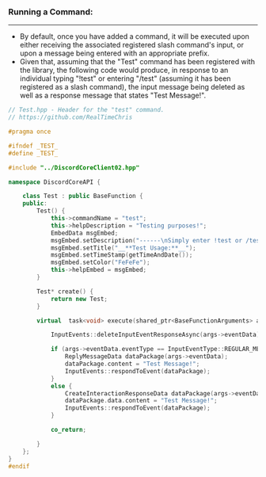 ### **Running a Command:**
---
 
- By default, once you have added a command, it will be executed upon either receiving the associated registered slash command's input, or upon a message being entered with an appropriate prefix.
- Given that, assuming that the "Test" command has been registered with the library, the following code would produce, in response to an individual typing "!test" or entering "/test" (assuming it has been registered as a slash command), the input message being deleted as well as a response message that states "Test Message!". 

```cpp
// Test.hpp - Header for the "test" command.
// https://github.com/RealTimeChris

#pragma once

#ifndef _TEST_
#define _TEST_

#include "../DiscordCoreClient02.hpp"

namespace DiscordCoreAPI {

	class Test : public BaseFunction {
	public:
		Test() {
			this->commandName = "test";
			this->helpDescription = "Testing purposes!";
			EmbedData msgEmbed;
			msgEmbed.setDescription("------\nSimply enter !test or /test!\n------");
			msgEmbed.setTitle("__**Test Usage:**__");
			msgEmbed.setTimeStamp(getTimeAndDate());
			msgEmbed.setColor("FeFeFe");
			this->helpEmbed = msgEmbed;
		}

		Test* create() {
			return new Test;
		}

		virtual  task<void> execute(shared_ptr<BaseFunctionArguments> args) {

			InputEvents::deleteInputEventResponseAsync(args->eventData);

			if (args->eventData.eventType == InputEventType::REGULAR_MESSAGE) {
				ReplyMessageData dataPackage(args->eventData);
				dataPackage.content = "Test Message!";
				InputEvents::respondToEvent(dataPackage);
			}
			else {
				CreateInteractionResponseData dataPackage(args->eventData);
				dataPackage.data.content = "Test Message!";
				InputEvents::respondToEvent(dataPackage);
			}

			co_return;

		}
	};
}
#endif
```
